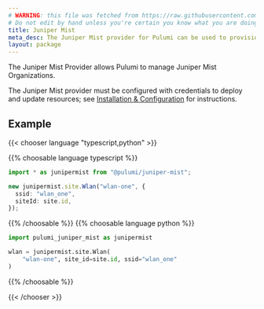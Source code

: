 ```yaml
---
# WARNING: this file was fetched from https://raw.githubusercontent.com/pulumi/pulumi-junipermist/v0.1.1/docs/_index.md
# Do not edit by hand unless you're certain you know what you are doing!
title: Juniper Mist
meta_desc: The Juniper Mist provider for Pulumi can be used to provision any of the cloud resources available in Juniper Mist.
layout: package
---
```


The Juniper Mist Provider allows Pulumi to manage Juniper Mist Organizations.

The Juniper Mist provider must be configured with credentials to deploy and update resources; see [Installation & Configuration](./installation-configuration/) for instructions.

## Example

{{< chooser language "typescript,python" >}}

{{% choosable language typescript %}}

```typescript
import * as junipermist from "@pulumi/juniper-mist";

new junipermist.site.Wlan("wlan-one", {
  ssid: "wlan_one",
  siteId: site.id,
});
```

{{% /choosable %}}
{{% choosable language python %}}

```python
import pulumi_juniper_mist as junipermist

wlan = junipermist.site.Wlan(
    "wlan-one", site_id=site.id, ssid="wlan_one"
)
```

{{% /choosable %}}

{{< /chooser >}}
